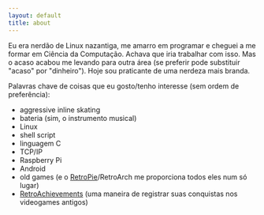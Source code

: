 ```yaml
---
layout: default
title: about
---
```

Eu era nerdão de Linux nazantiga, me amarro em programar e cheguei a me formar em Ciência da Computação. Achava
que iria trabalhar com isso. Mas o acaso acabou me levando para outra área (se preferir pode substituir "acaso" por "dinheiro").
Hoje sou praticante de uma nerdeza mais branda.

Palavras chave de coisas que eu gosto/tenho interesse (sem ordem de preferência):

- aggressive inline skating
- bateria (sim, o instrumento musical)
- Linux
- shell script
- linguagem C
- TCP/IP
- Raspberry Pi
- Android
- old games (e o [RetroPie](http://retropie.org.uk/)/RetroArch me proporciona todos eles num só lugar)
- [RetroAchievements](http://retroachievements.org) (uma maneira de registrar suas conquistas nos videogames antigos)
